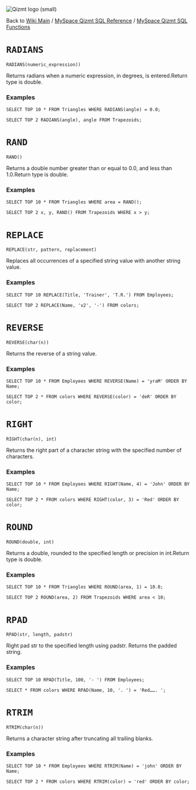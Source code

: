 <a href='Hidden comment: Image:'></a><img src='http://qizmt.googlecode.com/svn/wiki/images/Qizmt_logo_small.png' alt='Qizmt logo (small)' />

Back to <a href='Hidden comment: Link:'></a>[Wiki Main](Main.md) / [MySpace Qizmt SQL Reference](MySpaceQizmtSQLReference.md) / [MySpace Qizmt SQL Functions](MySpaceQizmtSQLReferenceFunction.md)



# `RADIANS` #

```
RADIANS(numeric_expression)) 
```

Returns radians when a numeric expression, in degrees, is entered.Return type is double.

### Examples ###

```
SELECT TOP 10 * FROM Triangles WHERE RADIANS(angle) = 0.0;
```

```
SELECT TOP 2 RADIANS(angle), angle FROM Trapezoids;
```

# `RAND` #

```
RAND() 
```

Returns a double number greater than or equal to 0.0, and less than 1.0.Return type is double.

### Examples ###

```
SELECT TOP 10 * FROM Triangles WHERE area = RAND();
```

```
SELECT TOP 2 x, y, RAND() FROM Trapezoids WHERE x > y;
```

# `REPLACE` #

```
REPLACE(str, pattern, replacement) 
```

Replaces all occurrences of a specified string value with another string value.

### Examples ###

```
SELECT TOP 10 REPLACE(Title, 'Trainer', 'T.R.') FROM Employees;
```

```
SELECT TOP 2 REPLACE(Name, 'v2', '-') FROM colors;
```

# `REVERSE` #

```
REVERSE(char(n)) 
```

Returns the reverse of a string value.

### Examples ###

```
SELECT TOP 10 * FROM Employees WHERE REVERSE(Name) = 'yraM' ORDER BY Name;
```

```
SELECT TOP 2 * FROM colors WHERE REVERSE(color) = 'deR' ORDER BY color;
```

# `RIGHT` #

```
RIGHT(char(n), int) 
```

Returns the right part of a character string with the specified number of characters.

### Examples ###

```
SELECT TOP 10 * FROM Employees WHERE RIGHT(Name, 4) = 'John' ORDER BY Name;
```

```
SELECT TOP 2 * FROM colors WHERE RIGHT(color, 3) = 'Red' ORDER BY color;
```

# `ROUND` #

```
ROUND(double, int) 
```

Returns a double, rounded to the specified length or precision in int.Return type is double.

### Examples ###

```
SELECT TOP 10 * FROM Triangles WHERE ROUND(area, 1) = 10.0;
```

```
SELECT TOP 2 ROUND(area, 2) FROM Trapezoids WHERE area < 10;
```


# `RPAD` #

```
RPAD(str, length, padstr) 
```

Right pad str to the specified length using padstr. Returns the padded string.

### Examples ###

```
SELECT TOP 10 RPAD(Title, 100, '- ') FROM Employees;
```

```
SELECT * FROM colors WHERE RPAD(Name, 10, '. ') = 'Red……. ';
```

# `RTRIM` #

```
RTRIM(char(n))
```

Returns a character string after truncating all trailing blanks.

### Examples ###

```
SELECT TOP 10 * FROM Employees WHERE RTRIM(Name) = 'john' ORDER BY Name;
```

```
SELECT TOP 2 * FROM colors WHERE RTRIM(color) = 'red' ORDER BY color;
```

